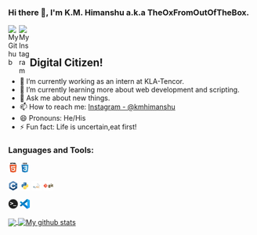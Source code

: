 ### Hi there 👋, I'm K.M. Himanshu a.k.a TheOxFromOutOfTheBox.

<a href="https://github.com/TheOxFromOutOfTheBox">
  <img align="left" alt="My Github" width="22px" src="https://cdn.jsdelivr.net/npm/simple-icons@v3/icons/github.svg" />
</a>

<a href="https://instagram.com/kmhimanshu/">
  <img align="left" alt="My Instagram" width="22px" src="https://cdn.jsdelivr.net/npm/simple-icons@v3/icons/instagram.svg" />
</a>




<br/>
<br/>



##  Digital Citizen!

- 🔭 I’m currently working as an intern at KLA-Tencor.
- 🌱 I’m currently learning more about web development and scripting.
- 💬 Ask me about new things.
- 📫 How to reach me: [Instagram - @kmhimanshu](https://instagram.com/kmhimanshu/)
- 😄 Pronouns: He/His
- ⚡ Fun fact: Life is uncertain,eat first!


### Languages and Tools:

<code><img height="20" src="https://raw.githubusercontent.com/github/explore/80688e429a7d4ef2fca1e82350fe8e3517d3494d/topics/html/html.png"></code>
<code><img height="20" src="https://raw.githubusercontent.com/github/explore/80688e429a7d4ef2fca1e82350fe8e3517d3494d/topics/css/css.png"></code>

<code><img height="20" src="https://raw.githubusercontent.com/github/explore/80688e429a7d4ef2fca1e82350fe8e3517d3494d/topics/cpp/cpp.png"></code>
<code><img height="20" src="https://raw.githubusercontent.com/github/explore/80688e429a7d4ef2fca1e82350fe8e3517d3494d/topics/python/python.png"></code>
<code><img height="20" src="https://raw.githubusercontent.com/github/explore/80688e429a7d4ef2fca1e82350fe8e3517d3494d/topics/mysql/mysql.png"></code>
<code><img height="20" src="https://raw.githubusercontent.com/github/explore/80688e429a7d4ef2fca1e82350fe8e3517d3494d/topics/git/git.png"></code>

<code><img height="20" src="https://raw.githubusercontent.com/github/explore/80688e429a7d4ef2fca1e82350fe8e3517d3494d/topics/terminal/terminal.png"></code>
<code><img height="20" src="https://raw.githubusercontent.com/github/explore/80688e429a7d4ef2fca1e82350fe8e3517d3494d/topics/visual-studio-code/visual-studio-code.png"></code>


<a href="https://github.com/TheOxFromOutOfTheBox">
  <img align="center" src="https://github-readme-stats.vercel.app/api/top-langs/?username=TheOxFromOutOfTheBox&theme=light&hide_langs_below=1" />
</a>
<a href="https://github.com/TheOxFromOutOfTheBox">
 <img align="center" src="https://github-readme-stats.vercel.app/api?username=TheOxFromOutOfTheBox&show_icons=true&theme=light&line_height=27" alt="My github stats"/>
</a>


